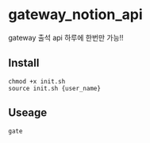 # gateway_notion_api

gateway 출석 api
하루에 한번만 가능!!

## Install

```shell
chmod +x init.sh
source init.sh {user_name}
```

## Useage

```
gate
```
